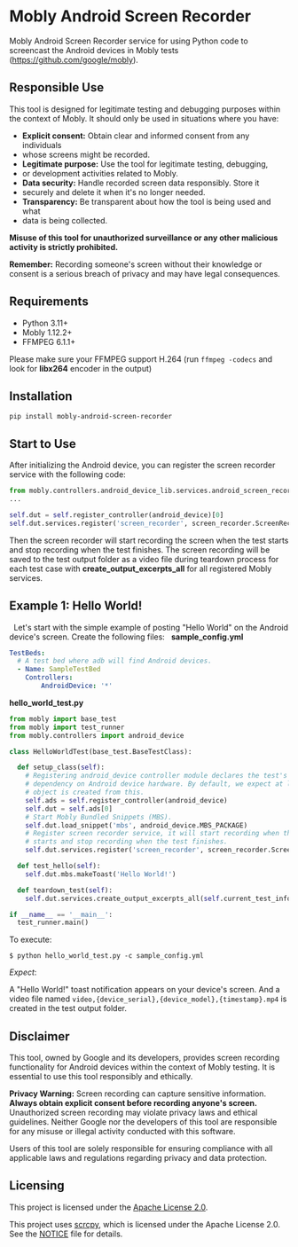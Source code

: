 # Mobly Android Screen Recorder

Mobly Android Screen Recorder service for using Python code to screencast the
Android devices in Mobly tests (https://github.com/google/mobly).

## Responsible Use

This tool is designed for legitimate testing and debugging purposes within the
context of Mobly. It should only be used in situations where you have:

* **Explicit consent:** Obtain clear and informed consent from any individuals
* whose screens might be recorded.
* **Legitimate purpose:**  Use the tool for legitimate testing, debugging,
* or development activities related to Mobly.
* **Data security:**  Handle recorded screen data responsibly. Store it
* securely and delete it when it's no longer needed.
* **Transparency:** Be transparent about how the tool is being used and what
* data is being collected.

**Misuse of this tool for unauthorized surveillance or any other malicious
activity is strictly prohibited.**

**Remember:** Recording someone's screen without their knowledge or consent
is a serious breach of privacy and may have legal consequences. 

## Requirements

-   Python 3.11+
-   Mobly 1.12.2+
-   FFMPEG 6.1.1+

Please make sure your FFMPEG support H.264 (run `ffmpeg -codecs` and
look for **libx264** encoder in the output) 

## Installation

```shell
pip install mobly-android-screen-recorder
```

## Start to Use

After initializing the Android device, you can register the screen recorder
service with the following code:

```python
from mobly.controllers.android_device_lib.services.android_screen_recorder import screen_recorder
...

self.dut = self.register_controller(android_device)[0]
self.dut.services.register('screen_recorder', screen_recorder.ScreenRecorder)
```

Then the screen recorder will start recording the screen when the test starts
and stop recording when the test finishes. The screen recording will be saved to
the test output folder as a video file during teardown process for each test
case with **create_output_excerpts_all** for all registered Mobly services.

## Example 1: Hello World!

  Let's start with the simple example of posting "Hello World" on the Android
device's screen. Create the following files:   **sample_config.yml**

```yaml
TestBeds:
  # A test bed where adb will find Android devices.
  - Name: SampleTestBed
    Controllers:
        AndroidDevice: '*'
```

**hello_world_test.py**

```python
from mobly import base_test
from mobly import test_runner
from mobly.controllers import android_device

class HelloWorldTest(base_test.BaseTestClass):

  def setup_class(self):
    # Registering android_device controller module declares the test's
    # dependency on Android device hardware. By default, we expect at least one
    # object is created from this.
    self.ads = self.register_controller(android_device)
    self.dut = self.ads[0]
    # Start Mobly Bundled Snippets (MBS).
    self.dut.load_snippet('mbs', android_device.MBS_PACKAGE)
    # Register screen recorder service, it will start recording when the test
    # starts and stop recording when the test finishes.
    self.dut.services.register('screen_recorder', screen_recorder.ScreenRecorder)

  def test_hello(self):
    self.dut.mbs.makeToast('Hello World!')

  def teardown_test(self):
    self.dut.services.create_output_excerpts_all(self.current_test_info)

if __name__ == '__main__':
  test_runner.main()
```

To execute:

```
$ python hello_world_test.py -c sample_config.yml
```

*Expect*:

A "Hello World!" toast notification appears on your device's screen. And a video
file named `video,{device_serial},{device_model},{timestamp}.mp4` is created in
the test output folder.

## Disclaimer

This tool, owned by Google and its developers, provides screen recording functionality for Android devices within the context of Mobly testing. It is essential to use this tool responsibly and ethically. 

**Privacy Warning:** Screen recording can capture sensitive information. **Always obtain explicit consent before recording anyone's screen.** Unauthorized screen recording may violate privacy laws and ethical guidelines. Neither Google nor the developers of this tool are responsible for any misuse or illegal activity conducted with this software.

Users of this tool are solely responsible for ensuring compliance with all applicable laws and regulations regarding privacy and data protection.

## Licensing

This project is licensed under the [Apache License 2.0](LICENSE).

This project uses [scrcpy](https://github.com/Genymobile/scrcpy), which is licensed under the Apache License 2.0. See the [NOTICE](NOTICE) file for details.
